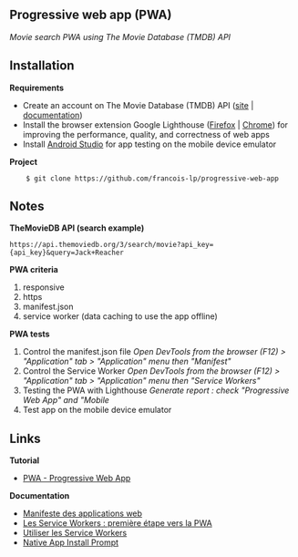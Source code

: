 ## Progressive web app (PWA)
*Movie search PWA using The Movie Database (TMDB) API*

## Installation

__Requirements__
 - Create an account on The Movie Database (TMDB) API ([site](https://www.themoviedb.org/) | [documentation](https://developers.themoviedb.org/3/getting-started/introduction))
 - Install the browser extension Google Lighthouse ([Firefox](https://addons.mozilla.org/fr/firefox/addon/google-lighthouse/?utm_source=addons.mozilla.org&utm_medium=referral&utm_content=search) | [Chrome](https://chrome.google.com/webstore/detail/lighthouse/blipmdconlkpinefehnmjammfjpmpbjk?hl=fr)) for improving the performance, quality, and correctness of web apps
 - Install  [Android Studio](https://developer.android.com/studio) for app testing on the mobile device emulator

__Project__
```
	$ git clone https://github.com/francois-lp/progressive-web-app
```

## Notes
__TheMovieDB API (search example)__

```
https://api.themoviedb.org/3/search/movie?api_key={api_key}&query=Jack+Reacher
```

__PWA criteria__
1. responsive
1. https
1. manifest.json
1. service worker (data caching to use the app offline)

__PWA tests__
1. Control the manifest.json file 
*Open DevTools from the browser (F12) > "Application" tab > "Application" menu then "Manifest"*
1. Control the Service Worker
*Open DevTools from the browser (F12) > "Application" tab > "Application" menu then "Service Workers"*
1. Testing the PWA with Lighthouse
*Generate report : check "Progressive Web App" and "Mobile*
1. Test app on the mobile device emulator

## Links

__Tutorial__
* [PWA - Progressive Web App](https://www.youtube.com/watch?v=pbSdAp8EmwI)

__Documentation__
* [Manifeste des applications web](https://developer.mozilla.org/fr/docs/Web/Manifest)
* [Les Service Workers : première étape vers la PWA](https://www.kaliop.com/fr/les-service-workers-vers-la-pwa/)
* [Utiliser les Service Workers](https://developer.mozilla.org/fr/docs/Web/API/Service_Worker_API/Using_Service_Workers)
* [Native App Install Prompt](https://developers.google.com/web/fundamentals/app-install-banners/native)
